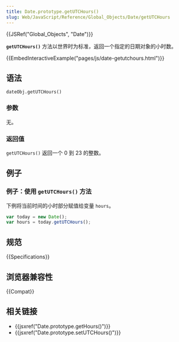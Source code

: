 ```yaml
---
title: Date.prototype.getUTCHours()
slug: Web/JavaScript/Reference/Global_Objects/Date/getUTCHours
---
```


{{JSRef("Global_Objects", "Date")}}

**`getUTCHours()`** 方法以世界时为标准，返回一个指定的日期对象的小时数。

{{EmbedInteractiveExample("pages/js/date-getutchours.html")}}

## 语法

```plain
dateObj.getUTCHours()
```

### 参数

无。

### 返回值

`getUTCHours()` 返回一个 0 到 23 的整数。

## 例子

### 例子：使用 `getUTCHours()` 方法

下例将当前时间的小时部分赋值给变量 `hours`。

```js
var today = new Date();
var hours = today.getUTCHours();
```

## 规范

{{Specifications}}

## 浏览器兼容性

{{Compat}}

## 相关链接

- {{jsxref("Date.prototype.getHours()")}}
- {{jsxref("Date.prototype.setUTCHours()")}}
